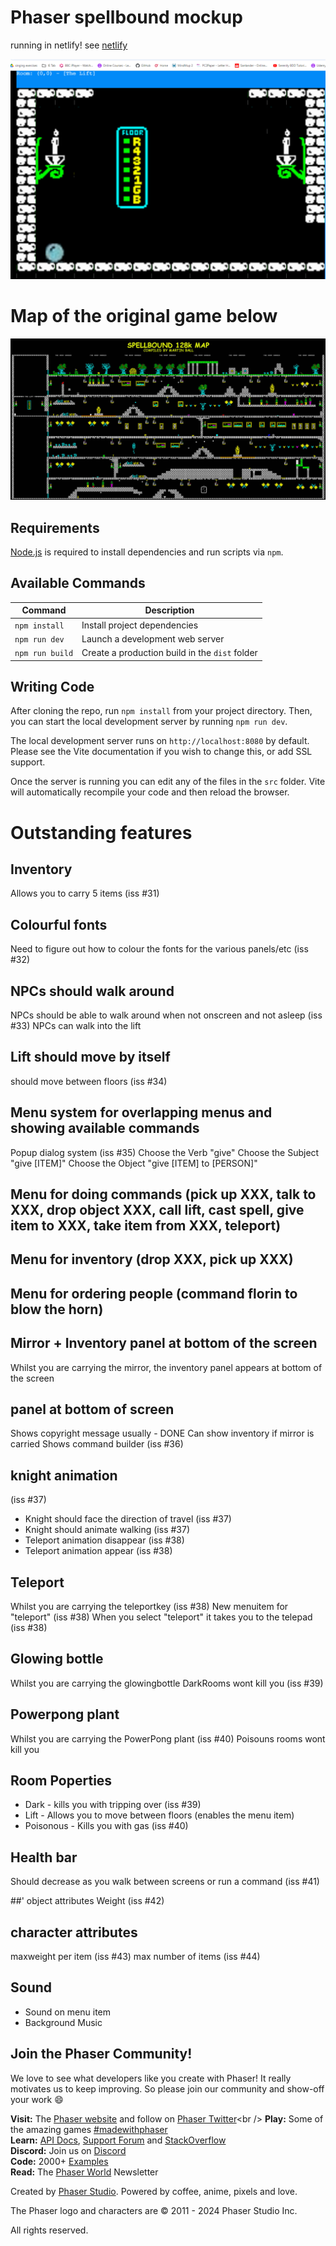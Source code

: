 # Phaser spellbound mockup

running in netlify! see [netlify](https://master--kwspbound-phaser.netlify.app/)

![screenshot](screenshot.png)


# Map of the original game below
![spectrum128](./public/assets/Spellbound128_Color.jpg)


## Requirements

[Node.js](https://nodejs.org) is required to install dependencies and run scripts via `npm`.

## Available Commands

| Command         | Description                                    |
| --------------- | ---------------------------------------------- |
| `npm install`   | Install project dependencies                   |
| `npm run dev`   | Launch a development web server                |
| `npm run build` | Create a production build in the `dist` folder |

## Writing Code

After cloning the repo, run `npm install` from your project directory. Then, you can start the local development server by running `npm run dev`.

The local development server runs on `http://localhost:8080` by default. Please see the Vite documentation if you wish to change this, or add SSL support.

Once the server is running you can edit any of the files in the `src` folder. Vite will automatically recompile your code and then reload the browser.


# Outstanding features

## Inventory
Allows you to carry 5 items (iss #31)

## Colourful fonts 
Need to figure out how to colour the fonts for the various panels/etc (iss #32)


## NPCs should walk around
NPCs should be able to walk around when not onscreen and not asleep (iss #33)
NPCs can walk into the lift

## Lift should move by itself
should move between floors (iss #34)


## Menu system for overlapping menus and showing available commands
Popup dialog system (iss #35)
Choose the Verb "give"
Choose the Subject "give [ITEM]"
Choose the Object "give [ITEM] to [PERSON]"

## Menu for doing commands (pick up XXX, talk to XXX, drop object XXX, call lift, cast spell, give item to XXX, take item from XXX, teleport)
## Menu for inventory (drop XXX, pick up XXX)
## Menu for ordering people (command florin to blow the horn)
## Mirror + Inventory panel at bottom of the screen
Whilst you are carrying the mirror, the inventory panel appears at bottom of the screen

## panel at bottom of screen
Shows copyright message usually - DONE
Can show inventory if mirror is carried
Shows command builder (iss #36)

## knight animation
(iss #37)
* Knight should face the direction of travel (iss #37)
* Knight should animate walking (iss #37)
* Teleport animation disappear (iss #38)
* Teleport animation appear (iss #38)


## Teleport
Whilst you are carrying the teleportkey (iss #38)
New menuitem for "teleport" (iss #38)
When you select "teleport" it takes you to the telepad (iss #38)

## Glowing bottle
Whilst you are carrying the glowingbottle
DarkRooms wont kill you (iss #39)

## Powerpong plant
Whilst you are carrying the PowerPong plant (iss #40)
Poisouns rooms wont kill you

## Room Poperties
* Dark - kills you with tripping over (iss #39)
* Lift - Allows you to move between floors (enables the menu item)
* Poisonous - Kills you with gas (iss #40)

## Health bar
Should decrease as you walk between screens or run a command (iss #41)


##' object attributes
Weight (iss #42)

## character attributes
maxweight per item (iss #43)
max number of items (iss #44)

## Sound
* Sound on menu item
* Background Music


## Join the Phaser Community!

We love to see what developers like you create with Phaser! It really motivates us to keep improving. So please join our community and show-off your work 😄

**Visit:** The [Phaser website](https://phaser.io) and follow on [Phaser Twitter](https://twitter.com/phaser_)<br />
**Play:** Some of the amazing games [#madewithphaser](https://twitter.com/search?q=%23madewithphaser&src=typed_query&f=live)<br />
**Learn:** [API Docs](https://newdocs.phaser.io), [Support Forum](https://phaser.discourse.group/) and [StackOverflow](https://stackoverflow.com/questions/tagged/phaser-framework)<br />
**Discord:** Join us on [Discord](https://discord.gg/phaser)<br />
**Code:** 2000+ [Examples](https://labs.phaser.io)<br />
**Read:** The [Phaser World](https://phaser.io/community/newsletter) Newsletter<br />

Created by [Phaser Studio](mailto:support@phaser.io). Powered by coffee, anime, pixels and love.

The Phaser logo and characters are &copy; 2011 - 2024 Phaser Studio Inc.

All rights reserved.
